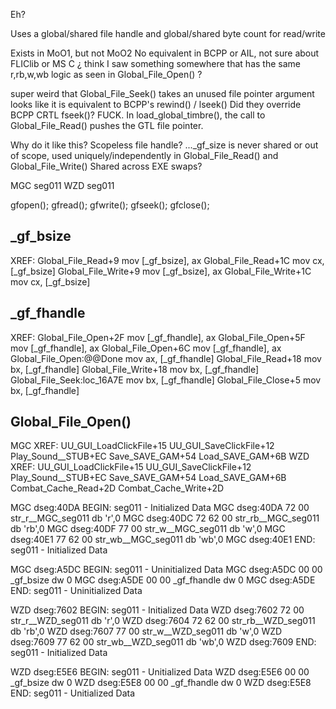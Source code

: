 
Eh?

Uses a global/shared file handle and global/shared byte count for read/write

Exists in MoO1, but not MoO2
No equivalent in BCPP or AIL, not sure about FLIClib or MS C
¿ think I saw something somewhere that has the same r,rb,w,wb logic as seen in Global_File_Open() ?

super weird that Global_File_Seek() takes an unused file pointer argument
looks like it is equivalent to BCPP's rewind() / lseek()
Did they override BCPP CRTL fseek()?
FUCK.
In load_global_timbre(), the call to Global_File_Read() pushes the GTL file pointer.



Why do it like this?
    Scopeless file handle?
    ..._gf_size is never shared or out of scope, used uniquely/independently in Global_File_Read() and Global_File_Write()
    Shared across EXE swaps?



MGC seg011
WZD seg011

gfopen();
gfread();
gfwrite();
gfseek();
gfclose();

## _gf_bsize
XREF:
    Global_File_Read+9   mov     [_gf_bsize], ax
    Global_File_Read+1C  mov     cx, [_gf_bsize]
    Global_File_Write+9  mov     [_gf_bsize], ax
    Global_File_Write+1C mov     cx, [_gf_bsize]

## _gf_fhandle
XREF:
    Global_File_Open+2F        mov     [_gf_fhandle], ax
    Global_File_Open+5F        mov     [_gf_fhandle], ax
    Global_File_Open+6C        mov     [_gf_fhandle], ax
    Global_File_Open:@@Done    mov     ax, [_gf_fhandle]
    Global_File_Read+18        mov     bx, [_gf_fhandle]
    Global_File_Write+18       mov     bx, [_gf_fhandle]
    Global_File_Seek:loc_16A7E mov     bx, [_gf_fhandle]
    Global_File_Close+5        mov     bx, [_gf_fhandle]

## Global_File_Open()
MGC XREF:
    UU_GUI_LoadClickFile+15
    UU_GUI_SaveClickFile+12
    Play_Sound__STUB+EC
    Save_SAVE_GAM+54
    Load_SAVE_GAM+6B
WZD XREF:
    UU_GUI_LoadClickFile+15
    UU_GUI_SaveClickFile+12
    Play_Sound__STUB+EC
    Save_SAVE_GAM+54
    Load_SAVE_GAM+6B
    Combat_Cache_Read+2D
    Combat_Cache_Write+2D



MGC dseg:40DA                                                 BEGIN:  seg011 - Initialized Data
MGC dseg:40DA 72 00                                           str_r__MGC_seg011 db 'r',0
MGC dseg:40DC 72 62 00                                        str_rb__MGC_seg011 db 'rb',0
MGC dseg:40DF 77 00                                           str_w__MGC_seg011 db 'w',0
MGC dseg:40E1 77 62 00                                        str_wb__MGC_seg011 db 'wb',0
MGC dseg:40E1                                                 END:  seg011 - Initialized Data

MGC dseg:A5DC                                                 BEGIN:  seg011 - Uninitialized Data
MGC dseg:A5DC 00 00                                           _gf_bsize dw 0
MGC dseg:A5DE 00 00                                           _gf_fhandle dw 0
MGC dseg:A5DE                                                 END:  seg011 - Uninitialized Data

WZD dseg:7602                                                 BEGIN:  seg011 - Initialized Data
WZD dseg:7602 72 00                                           str_r__WZD_seg011 db 'r',0
WZD dseg:7604 72 62 00                                        str_rb__WZD_seg011 db 'rb',0
WZD dseg:7607 77 00                                           str_w__WZD_seg011 db 'w',0
WZD dseg:7609 77 62 00                                        str_wb__WZD_seg011 db 'wb',0
WZD dseg:7609                                                 END:  seg011 - Initialized Data

WZD dseg:E5E6                                                 BEGIN:  seg011 - Unitialized Data
WZD dseg:E5E6 00 00                                           _gf_bsize dw 0
WZD dseg:E5E8 00 00                                           _gf_fhandle dw 0
WZD dseg:E5E8                                                 END:  seg011 - Unitialized Data
